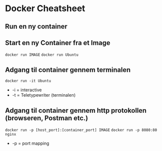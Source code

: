 # Docker Cheatsheet

## Run en ny container

## Start en ny Container fra et Image

`docker run IMAGE` 
`docker run Ubuntu`

## Adgang til container gennem terminalen

`docker run -it Ubuntu`
* -i = interactive
* -t = Teletypewriter (terminalen) 

## Adgang til container gennem http protokollen (browseren, Postman etc.)

`docker run -p [host_port]:[container_port] IMAGE`
`docker run -p 8080:80 nginx`
* -p = port mapping

